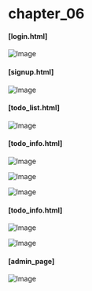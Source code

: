 <h1>chapter_06</h1>

<h4>[login.html]</h4>

![Image](https://github.com/user-attachments/assets/352bdc5a-dfab-4f6f-9725-8db019c246ef)

<h4>[signup.html]</h4>

![Image](https://github.com/user-attachments/assets/897c17a5-d53b-4bb0-a682-44c53579aeb0)

<h4>[todo_list.html]</h4>

![Image](https://github.com/user-attachments/assets/8bc8a42c-33db-4ac8-93ff-be2a4d338c4c)

<h4>[todo_info.html]</h4>

![Image](https://github.com/user-attachments/assets/9fda28e0-6ad7-43f1-87eb-079a6426e326)

![Image](https://github.com/user-attachments/assets/97afb747-90ca-4501-b2eb-cfb6053b0102)

![Image](https://github.com/user-attachments/assets/7113f4c3-0b1c-4656-807f-1ec6ba5e8dae)

<h4>[todo_info.html]</h4>

![Image](https://github.com/user-attachments/assets/230a40af-fb1b-40d1-a61c-350de23d199d)

![Image](https://github.com/user-attachments/assets/e9a2f2b5-6918-4f1e-9068-275e0c58d099)

<h4>[admin_page]</h4>

![Image](https://github.com/user-attachments/assets/28b87d1a-8d31-4701-a2b7-75a6023ff671)

